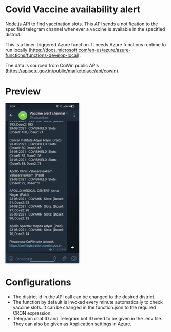 # Covid Vaccine availability alert
Node.js API to find vaccination slots.
This API sends a notification to the specified telegram channel whenever a vaccine is available in the specified district.

This is a timer-triggered Azure function. It needs Azure functions runtime to run locally (https://docs.microsoft.com/en-us/azure/azure-functions/functions-develop-local).

The data is sourced from CoWin public APIs (https://apisetu.gov.in/public/marketplace/api/cowin).

# Preview
<img height="500" src="https://github.com/harishankar0301/Covid_Vaccine_Alert/blob/master/vaccine_alerter.jpg"></img>
# Configurations
<ul>
<li>The district id in the API call can be changed to the desired district.</li>
<li>The function by default is invoked every minute automatically to check vaccine slots. It can be changed in the function.json to the required CRON expression.</li>

<li>Telegram chat ID and Telegram bot ID need to be given in the .env file. They can also be given as Application settings in Azure.</li>

